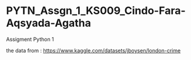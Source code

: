 # PYTN_Assgn_1_KS009_Cindo-Fara-Aqsyada-Agatha
Assigment Python 1

the data from : https://www.kaggle.com/datasets/jboysen/london-crime
